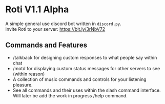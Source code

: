 
# Roti V1.1 Alpha

A simple general use discord bot written in ``discord.py``.\
Invite Roti to your server: https://bit.ly/3rNbV72


## Commands and Features

- /talkback for designing custom responses to what people say within chat
- /motd for displaying custom status messages for other servers to see (within reason)
- A collection of music commands and controls for your listening pleasure.
- See all commands and their uses within the slash command interface. Will later be add the work in progress /help command.


